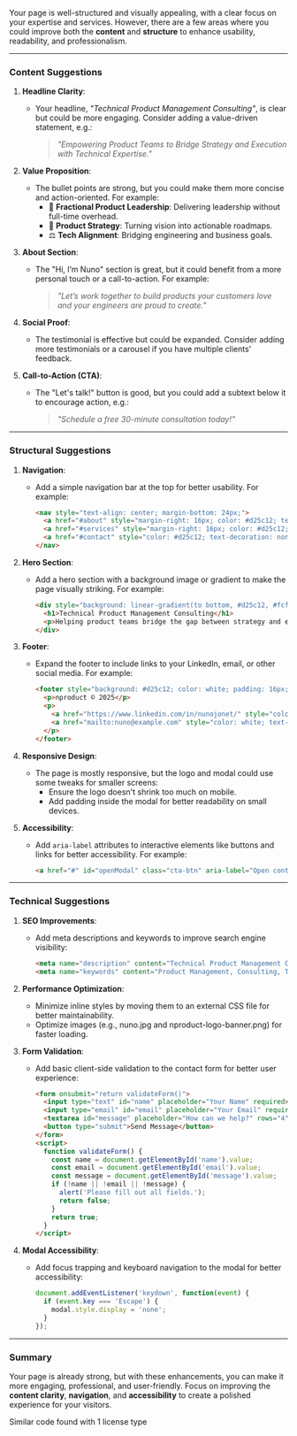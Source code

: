 Your page is well-structured and visually appealing, with a clear focus on your expertise and services. However, there are a few areas where you could improve both the **content** and **structure** to enhance usability, readability, and professionalism.

---

### **Content Suggestions**
1. **Headline Clarity**:
   - Your headline, *"Technical Product Management Consulting"*, is clear but could be more engaging. Consider adding a value-driven statement, e.g.:
     > *"Empowering Product Teams to Bridge Strategy and Execution with Technical Expertise."*

2. **Value Proposition**:
   - The bullet points are strong, but you could make them more concise and action-oriented. For example:
     - 🌟 **Fractional Product Leadership**: Delivering leadership without full-time overhead.
     - 🧭 **Product Strategy**: Turning vision into actionable roadmaps.
     - ⚖️ **Tech Alignment**: Bridging engineering and business goals.

3. **About Section**:
   - The "Hi, I’m Nuno" section is great, but it could benefit from a more personal touch or a call-to-action. For example:
     > *"Let’s work together to build products your customers love and your engineers are proud to create."*

4. **Social Proof**:
   - The testimonial is effective but could be expanded. Consider adding more testimonials or a carousel if you have multiple clients' feedback.

5. **Call-to-Action (CTA)**:
   - The "Let's talk!" button is good, but you could add a subtext below it to encourage action, e.g.:
     > *"Schedule a free 30-minute consultation today!"*

---

### **Structural Suggestions**
1. **Navigation**:
   - Add a simple navigation bar at the top for better usability. For example:
     ```html
     <nav style="text-align: center; margin-bottom: 24px;">
       <a href="#about" style="margin-right: 16px; color: #d25c12; text-decoration: none;">About</a>
       <a href="#services" style="margin-right: 16px; color: #d25c12; text-decoration: none;">Services</a>
       <a href="#contact" style="color: #d25c12; text-decoration: none;">Contact</a>
     </nav>
     ```

2. **Hero Section**:
   - Add a hero section with a background image or gradient to make the page visually striking. For example:
     ```html
     <div style="background: linear-gradient(to bottom, #d25c12, #fcf8f2); padding: 48px 0; text-align: center; color: white;">
       <h1>Technical Product Management Consulting</h1>
       <p>Helping product teams bridge the gap between strategy and execution.</p>
     </div>
     ```

3. **Footer**:
   - Expand the footer to include links to your LinkedIn, email, or other social media. For example:
     ```html
     <footer style="background: #d25c12; color: white; padding: 16px; text-align: center;">
       <p>nproduct © 2025</p>
       <p>
         <a href="https://www.linkedin.com/in/nunojonet/" style="color: white; text-decoration: none;">LinkedIn</a> |
         <a href="mailto:nuno@example.com" style="color: white; text-decoration: none;">Email</a>
       </p>
     </footer>
     ```

4. **Responsive Design**:
   - The page is mostly responsive, but the logo and modal could use some tweaks for smaller screens:
     - Ensure the logo doesn't shrink too much on mobile.
     - Add padding inside the modal for better readability on small devices.

5. **Accessibility**:
   - Add `aria-label` attributes to interactive elements like buttons and links for better accessibility. For example:
     ```html
     <a href="#" id="openModal" class="cta-btn" aria-label="Open contact form">Let's talk!</a>
     ```

---

### **Technical Suggestions**
1. **SEO Improvements**:
   - Add meta descriptions and keywords to improve search engine visibility:
     ```html
     <meta name="description" content="Technical Product Management Consulting. Helping product teams bridge the gap between strategy and execution.">
     <meta name="keywords" content="Product Management, Consulting, Technical Leadership, Roadmapping, Product Strategy">
     ```

2. **Performance Optimization**:
   - Minimize inline styles by moving them to an external CSS file for better maintainability.
   - Optimize images (e.g., nuno.jpg and nproduct-logo-banner.png) for faster loading.

3. **Form Validation**:
   - Add basic client-side validation to the contact form for better user experience:
     ```html
     <form onsubmit="return validateForm()">
       <input type="text" id="name" placeholder="Your Name" required>
       <input type="email" id="email" placeholder="Your Email" required>
       <textarea id="message" placeholder="How can we help?" rows="4" required></textarea>
       <button type="submit">Send Message</button>
     </form>
     <script>
       function validateForm() {
         const name = document.getElementById('name').value;
         const email = document.getElementById('email').value;
         const message = document.getElementById('message').value;
         if (!name || !email || !message) {
           alert('Please fill out all fields.');
           return false;
         }
         return true;
       }
     </script>
     ```

4. **Modal Accessibility**:
   - Add focus trapping and keyboard navigation to the modal for better accessibility:
     ```javascript
     document.addEventListener('keydown', function(event) {
       if (event.key === 'Escape') {
         modal.style.display = 'none';
       }
     });
     ```

---

### Summary
Your page is already strong, but with these enhancements, you can make it more engaging, professional, and user-friendly. Focus on improving the **content clarity**, **navigation**, and **accessibility** to create a polished experience for your visitors.

Similar code found with 1 license type